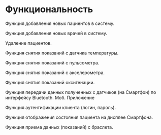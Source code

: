 # Функциональность
Функция добавления новых пациентов в систему.

Функция добавления новых врачей в систему.

Удаление пациентов.

Функция снятия показаний с датчика температуры.

Функция снятия показаний с пульсометра.

Функция снятия показаний с акселерометра.

Функция снятия показаний оксигенации.

Функция передачи данных полученных с датчиков (на Смартфон) по интерфейсу Bluetooth. Моб. Приложение

Функция аутентификации клиента (логин, пароль).

Функция отображения состояния пациента на дисплее Смартфона.

Функция приема данных (показаний) с браслета.
